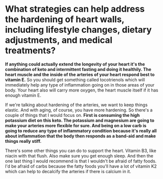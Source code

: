 # What strategies can help address the hardening of heart walls, including lifestyle changes, dietary adjustments, and medical treatments?

**If anything could actually extend the longevity of your heart it's the combination of keto and intermittent fasting and doing it healthily. The heart muscle and the inside of the arteries of your heart respond best to vitamin E.** So you should get something called tocotrienols which will immediately help any type of inflammation going on in those areas of your body. Your heart also will carry more oxygen, the heart muscle itself if it has enough vitamin E.

If we're talking about hardening of the arteries, we want to keep things elastic. And with aging, of course, you have more hardening. So there's a couple of things that I would focus on. **First is consuming the high potassium diet on this keto. The potassium and magnesium are going to make your arteries more flexible for sure. And being on a low carb is going to reduce any type of inflammatory condition because it's really all about inflammation that the body then responds as a band-aid and make things really stiff.**

There's some other things you can do to support the heart. Vitamin B3, like niacin with that flush. Also make sure you get enough sleep. And then the one last thing I would recommend is that I wouldn't be afraid of fatty foods. I'd be afraid of carbs because the fatty foods you'll have a lot of vitamin K2 which can help to decalcify the arteries if there is calcium in it.